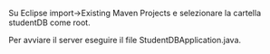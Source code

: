 Su Eclipse import->Existing Maven Projects e selezionare la cartella studentDB come root.

Per avviare il server eseguire il file StudentDBApplication.java.

